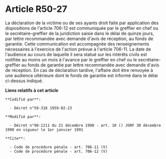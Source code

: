 # Article R50-27

La déclaration de la victime ou de ses ayants droit faite par application des dispositions de l'article 706-12 est
communiquée par le greffier en chef ou le secrétaire-greffier de la juridiction saisie dans le délai de quinze jours, par
lettre recommandée avec demande d'avis de réception, au fonds de garantie. Cette communication est accompagnée des
renseignements nécessaires à l'exercice de l'action prévue à l'article 706-11. La date de l'audience au cours de laquelle il
sera statué sur les intérêts civils est notifiée au moins un mois à l'avance par le greffier en chef ou le secrétaire-
greffier au fonds de garantie par lettre recommandée avec demande d'avis de réception. En cas de déclaration tardive,
l'affaire doit être renvoyée à une audience ultérieure dont le fonds de garantie est informé dans le délai ci-dessus indiqué.

**Liens relatifs à cet article**

	**Codifié par**:

	  - Décret n°59-318 1959-02-23

	**Modifié par**:

	  - Décret n°90-1211 du 21 décembre 1990 - art. 10 () JORF 30 décembre 1990 en vigueur le 1er janvier 1991

	**Cite**:

	  - Code de procédure pénale - art. 706-11 (V)
	  - Code de procédure pénale - art. 706-12 (V)
